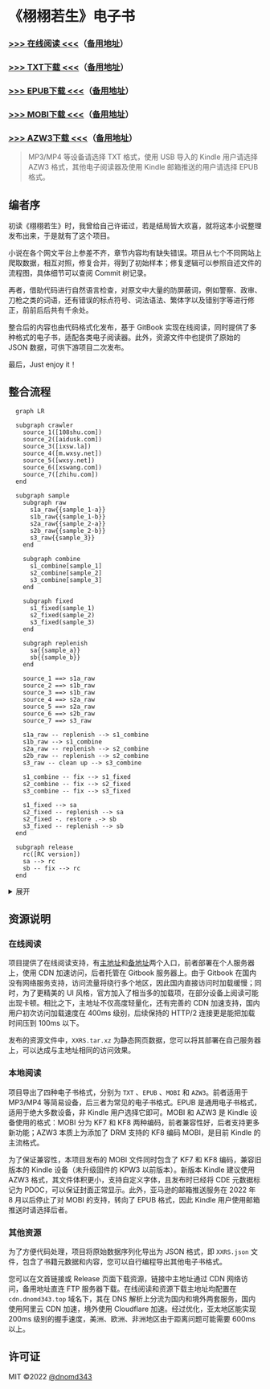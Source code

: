 # 《栩栩若生》电子书

### [>>> 在线阅读 <<<](https://cdn.dnomd343.top/xxrs/online/)（[备用地址](https://xxrs.343.re/)）

### [>>> TXT下载 <<<](https://cdn.dnomd343.top/xxrs/%E6%A0%A9%E6%A0%A9%E8%8B%A5%E7%94%9F.txt)（[备用地址](https://res.343.re/Share/XXRS/%E6%A0%A9%E6%A0%A9%E8%8B%A5%E7%94%9F.txt)）

### [>>> EPUB下载 <<<](https://cdn.dnomd343.top/xxrs/%E6%A0%A9%E6%A0%A9%E8%8B%A5%E7%94%9F.epub)（[备用地址](https://res.343.re/Share/XXRS/%E6%A0%A9%E6%A0%A9%E8%8B%A5%E7%94%9F.epub)）

### [>>> MOBI下载 <<<](https://cdn.dnomd343.top/xxrs/%E6%A0%A9%E6%A0%A9%E8%8B%A5%E7%94%9F.mobi)（[备用地址](https://res.343.re/Share/XXRS/%E6%A0%A9%E6%A0%A9%E8%8B%A5%E7%94%9F.mobi)）

### [>>> AZW3下载 <<<](https://cdn.dnomd343.top/xxrs/%E6%A0%A9%E6%A0%A9%E8%8B%A5%E7%94%9F.azw3)（[备用地址](https://res.343.re/Share/XXRS/%E6%A0%A9%E6%A0%A9%E8%8B%A5%E7%94%9F.azw3)）

> MP3/MP4 等设备请选择 TXT 格式，使用 USB 导入的 Kindle 用户请选择 AZW3 格式，其他电子阅读器及使用 Kindle 邮箱推送的用户请选择 EPUB 格式。

## 编者序

初读《栩栩若生》时，我曾给自己许诺过，若是结局皆大欢喜，就将这本小说整理发布出来，于是就有了这个项目。

小说在各个网文平台上参差不齐，章节内容均有缺失错误。项目从七个不同网站上爬取数据，相互对照，修复合并，得到了初始样本；修复逻辑可以参照自述文件的流程图，具体细节可以查阅 Commit 树记录。

再者，借助代码进行自然语言检查，对原文中大量的防屏蔽词，例如警察、政审、刀枪之类的词语，还有错误的标点符号、词法语法、繁体字以及错别字等进行修正，前前后后共有千余处。

整合后的内容也由代码格式化发布，基于 GitBook 实现在线阅读，同时提供了多种格式的电子书，适配各类电子阅读器。此外，资源文件中也提供了原始的 JSON 数据，可供下游项目二次发布。

最后，Just enjoy it！

## 整合流程

```mermaid
  graph LR

  subgraph crawler
    source_1([108shu.com])
    source_2([aidusk.com])
    source_3([ixsw.la])
    source_4([m.wxsy.net])
    source_5([wxsy.net])
    source_6([xswang.com])
    source_7([zhihu.com])
  end

  subgraph sample
    subgraph raw
      s1a_raw{{sample_1-a}}
      s1b_raw{{sample_1-b}}
      s2a_raw{{sample_2-a}}
      s2b_raw{{sample_2-b}}
      s3_raw{{sample_3}}
    end

    subgraph combine
      s1_combine[sample_1]
      s2_combine[sample_2]
      s3_combine[sample_3]
    end

    subgraph fixed
      s1_fixed(sample_1)
      s2_fixed(sample_2)
      s3_fixed(sample_3)
    end

    subgraph replenish
      sa{{sample_a}}
      sb{{sample_b}}
    end

    source_1 ==> s1a_raw
    source_2 ==> s1b_raw
    source_3 ==> s1b_raw
    source_4 ==> s2a_raw
    source_5 ==> s2a_raw
    source_6 ==> s2b_raw
    source_7 ==> s3_raw

    s1a_raw -- replenish --> s1_combine
    s1b_raw --> s1_combine
    s2a_raw -- replenish --> s2_combine
    s2b_raw -- replenish --> s2_combine
    s3_raw -- clean up --> s3_combine

    s1_combine -- fix --> s1_fixed
    s2_combine -- fix --> s2_fixed
    s3_combine -- fix --> s3_fixed

    s1_fixed --> sa
    s2_fixed -- replenish --> sa
    s2_fixed -. restore .-> sb
    s3_fixed -- replenish --> sb
  end

  subgraph release
    rc([RC version])
    sa --> rc
    sb -- fix --> rc
  end

```

<details>

<summary>展开</summary>

### 数据来源

+ [`108shu.com`](./src/crawler/108shu.com) ：[http://www.108shu.com/book/54247/](http://www.108shu.com/book/54247/)

+ [`aidusk.com`](./src/crawler/aidusk.com) ：[http://www.aidusk.com/t/134659/](http://www.aidusk.com/t/134659/)

+ [`ixsw.la`](./src/crawler/ixsw.la) ：[https://www.ixsw.la/ks82668/](https://www.ixsw.la/ks82668/)

+ [`m.wxsy.net`](./src/crawler/m.wxsy.net) ：[https://m.wxsy.net/novel/57104/](https://m.wxsy.net/novel/57104/)

+ [`wxsy.net`](./src/crawler/wxsy.net) ：[https://www.wxsy.net/novel/57104/](https://www.wxsy.net/novel/57104/)

+ [`xswang.com`](./src/crawler/xswang.com) ：[https://www.xswang.com/book/56718/](https://www.xswang.com/book/56718/)

+ [`zhihu.com`](./src/crawler/zhihu.com) ：[https://www.zhihu.com/column/c_1553471910075449344](https://www.zhihu.com/column/c_1553471910075449344)

### 样本处理

+ 爬虫获得五份 [`raw`](./sample/raw/) 样本：

  + `sample_1-a`
  + `sample_1-b`
  + `sample_2-a`
  + `sample_2-b`
  + `sample_3`

+ 简单合并后获得三份 [`combine`](./sample/combine/) 样本：

  + `sample_1`
  + `sample_2`
  + `sample_3`

+ 对照修复错误，获得三组 [`fixed`](./sample/fixed/) 样本。

+ 合并样本，获得两组 [`replenish`](./sample/replenish/) 样本：

  + `sample_a`
  + `sample_b`

+ 修复合并，得到 [`RC`](./release/) 样本。

### 内容发布

+ `RC-1` ：初始合并版本

+ `RC-2` ：修复部分屏蔽词与语法错误

+ `RC-3` ：修复繁体中文错误

+ `RC-4` ：修复标点符号错误

+ `RC-5` ：错误修复及发布样式增强

</details>

## 资源说明

### 在线阅读

项目提供了在线阅读支持，有[主地址](https://cdn.dnomd343.top/xxrs/online/)和[备地址](https://xxrs.343.re/)两个入口，前者部署在个人服务器上，使用 CDN 加速访问，后者托管在 Gitbook 服务器上。由于 Gitbook 在国内没有网络服务支持，访问流量将绕行多个地区，因此国内直接访问时加载缓慢；同时，为了更精美的 UI 风格，官方加入了相当多的加载项，在部分设备上阅读可能出现卡顿。相比之下，主地址不仅高度轻量化，还有完善的 CDN 加速支持，国内用户初次访问加载速度在 400ms 级别，后续保持的 HTTP/2 连接更是能把加载时间压到 100ms 以下。

发布的资源文件中，`XXRS.tar.xz` 为静态网页数据，您可以将其部署在自己服务器上，可以达成与主地址相同的访问效果。

### 本地阅读

项目导出了四种电子书格式，分别为 `TXT` 、`EPUB` 、`MOBI` 和 `AZW3`。前者适用于 MP3/MP4 等简易设备，后三者为常见的电子书格式。EPUB 是通用电子书格式，适用于绝大多数设备，非 Kindle 用户选择它即可。MOBI 和 AZW3 是 Kindle 设备使用的格式：MOBI 分为 KF7 和 KF8 两种编码，前者兼容性好，后者支持更多新功能；AZW3 本质上为添加了 DRM 支持的 KF8 编码 MOBI，是目前 Kindle 的主流格式。

为了保证兼容性，本项目发布的 MOBI 文件同时包含了 KF7 和 KF8 编码，兼容旧版本的 Kindle 设备（未升级固件的 KPW3 以前版本）。新版本 Kindle 建议使用 AZW3 格式，其文件体积更小，支持自定义字体，且发布时已经将 CDE 元数据标记为 PDOC，可以保证封面正常显示。此外，亚马逊的邮箱推送服务在 2022 年 8 月以后停止了对 MOBI 的支持，转向了 EPUB 格式，因此 Kindle 用户使用邮箱推送时请选择后者。

### 其他资源

为了方便代码处理，项目将原始数据序列化导出为 JSON 格式，即 `XXRS.json` 文件，包含了书籍元数据和内容，您可以自行编程导出其他电子书格式。

您可以在文首链接或 Release 页面下载资源，链接中主地址通过 CDN 网络访问，备用地址直连 FTP 服务器下载。在线阅读和资源下载主地址均配置在 `cdn.dnomd343.top` 域名下，其在 DNS 解析上分流为国内和境外两套服务，国内使用阿里云 CDN 加速，境外使用 Cloudflare 加速。经过优化，亚太地区能实现 200ms 级别的握手速度，美洲、欧洲、非洲地区由于距离问题可能需要 600ms 以上。

## 许可证

MIT ©2022 [@dnomd343](https://github.com/dnomd343)
